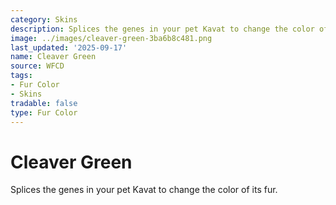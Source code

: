 ```yaml
---
category: Skins
description: Splices the genes in your pet Kavat to change the color of its fur.
image: ../images/cleaver-green-3ba6b8c481.png
last_updated: '2025-09-17'
name: Cleaver Green
source: WFCD
tags:
- Fur Color
- Skins
tradable: false
type: Fur Color
---
```


# Cleaver Green

Splices the genes in your pet Kavat to change the color of its fur.

